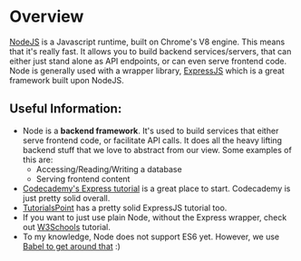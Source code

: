 # Overview

<a href="https://nodejs.org/en/">NodeJS</a> is a Javascript runtime, built on Chrome's V8 engine. This means that it's really fast. It allows you to build backend services/servers, that can either just stand alone as API endpoints, or can even serve frontend code.
Node is generally used with a wrapper library, <a href="https://expressjs.com/">ExpressJS</a> which is a great framework built upon NodeJS.

## Useful Information:
- Node is a <b>backend framework</b>. It's used to build services that either serve frontend code, or facilitate API calls. It does all the heavy lifting backend stuff that we love to abstract from our view. Some examples of this are:
  - Accessing/Reading/Writing a database
  - Serving frontend content
- <a href="https://www.codecademy.com/learn/learn-express">Codecademy's Express tutorial</a> is a great place to start. Codecademy is just pretty solid overall.
- <a href="https://www.tutorialspoint.com/nodejs/nodejs_express_framework.htm">TutorialsPoint</a> has a pretty solid ExpressJS tutorial too.
- If you want to just use plain Node, without the Express wrapper, check out <a href="https://www.w3schools.com/nodejs/">W3Schools</a> tutorial.
- To my knowledge, Node does not support ES6 yet. However, we use <a href="https://www.robinwieruch.de/minimal-node-js-babel-setup">Babel to get around that</a> :)
